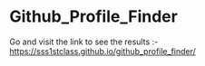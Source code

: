 # Github_Profile_Finder
Go and visit the link to see the results :- https://sss1stclass.github.io/github_profile_finder/
